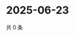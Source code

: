# 2025-06-23

共 0 条

<!-- BEGIN ZHIHUVIDEO -->
<!-- 最后更新时间 Mon Jun 23 2025 21:28:49 GMT+0800 (China Standard Time) -->

<!-- END ZHIHUVIDEO -->
